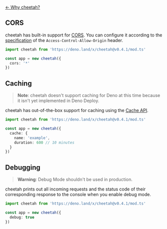 [← Why cheetah?](https://github.com/azurystudio/cheetah#why-cheetah)

## CORS

cheetah has built-in support for [CORS](https://developer.mozilla.org/en-US/docs/Web/HTTP/CORS). You can configure it according to the [specification](https://developer.mozilla.org/en-US/docs/Web/HTTP/Headers/Access-Control-Allow-Origin) of the `Access-Control-Allow-Origin` header.

```ts
import cheetah from 'https://deno.land/x/cheetah@v0.4.1/mod.ts'

const app = new cheetah({
  cors: '*'
})
```

## Caching

> **Note**: cheetah doesn't support caching for Deno at this time because it isn't yet implemented in Deno Deploy.

cheetah has out-of-the-box support for caching using the [Cache API](https://developer.mozilla.org/en-US/docs/Web/API/Cache).

```ts
import cheetah from 'https://deno.land/x/cheetah@v0.4.1/mod.ts'

const app = new cheetah({
  cache: {
    name: 'example',
    duration: 600 // 10 minutes
  }
})
```

## Debugging

> **Warning**: Debug Mode shouldn't be used in production.

cheetah prints out all incoming requests and the status code of their corresponding response to the console when you enable debug mode.

```ts
import cheetah from 'https://deno.land/x/cheetah@v0.4.1/mod.ts'

const app = new cheetah({
  debug: true
})
```
